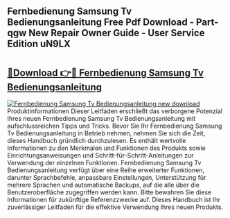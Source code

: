 ## Fernbedienung Samsung Tv Bedienungsanleitung Free Pdf Download - Part-qgw New Repair Owner Guide - User Service Edition uN9LX

# <h2><a href="http://df2abq0.blite.top/?on=Fernbedienung+Samsung+Tv+Bedienungsanleitung">🔗Download 👉🔴 Fernbedienung Samsung Tv Bedienungsanleitung</a></h2>

[![Fernbedienung Samsung Tv Bedienungsanleitung new download](https://i.imgur.com/lujVjoI.png)](http://df2abq0.blite.top/?on=Fernbedienung+Samsung+Tv+Bedienungsanleitung)
Produktinformationen Dieser Leitfaden erschließt das verborgene Potenzial Ihres neuen Fernbedienung Samsung Tv Bedienungsanleitung mit aufschlussreichen Tipps und Tricks. Bevor Sie Ihr Fernbedienung Samsung Tv Bedienungsanleitung in Betrieb nehmen, nehmen Sie sich die Zeit, dieses Handbuch gründlich durchzulesen. Es enthält wertvolle Informationen zu den Merkmalen und Funktionen des Produkts sowie Einrichtungsanweisungen und Schritt-für-Schritt-Anleitungen zur Verwendung der einzelnen Funktionen. Fernbedienung Samsung Tv Bedienungsanleitung verfügt über eine Reihe erweiterter Funktionen, darunter Sprachbefehle, anpassbare Einstellungen, Unterstützung für mehrere Sprachen und automatische Backups, auf die alle über die Benutzeroberfläche zugegriffen werden kann. Bitte bewahren Sie diese Informationen für zukünftige Referenzzwecke auf. Dieses Handbuch ist Ihr zuverlässiger Leitfaden für die effektive Verwendung Ihres neuen Produkts.
